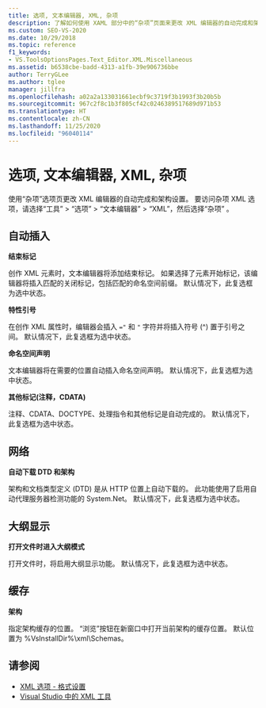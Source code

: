 ```yaml
---
title: 选项, 文本编辑器, XML, 杂项
description: 了解如何使用 XAML 部分中的“杂项”页面来更改 XML 编辑器的自动完成和架构设置。
ms.custom: SEO-VS-2020
ms.date: 10/29/2018
ms.topic: reference
f1_keywords:
- VS.ToolsOptionsPages.Text_Editor.XML.Miscellaneous
ms.assetid: b6538cbe-badd-4313-a1fb-39e906736bbe
author: TerryGLee
ms.author: tglee
manager: jillfra
ms.openlocfilehash: a02a2a133031661ecbf9c3719f3b1993f3b20b5b
ms.sourcegitcommit: 967c2f8c1b3f805cf42c0246389517689d971b53
ms.translationtype: HT
ms.contentlocale: zh-CN
ms.lasthandoff: 11/25/2020
ms.locfileid: "96040114"
---
```

# <a name="options-text-editor-xml-miscellaneous"></a>选项, 文本编辑器, XML, 杂项

使用“杂项”选项页更改 XML 编辑器的自动完成和架构设置。 要访问杂项 XML 选项，请选择“工具” > “选项” > “文本编辑器” > “XML”，然后选择“杂项”    。

## <a name="auto-insert"></a>自动插入

**结束标记**

创作 XML 元素时，文本编辑器将添加结束标记。 如果选择了元素开始标记，该编辑器将插入匹配的关闭标记，包括匹配的命名空间前缀。 默认情况下，此复选框为选中状态。

**特性引号**

在创作 XML 属性时，编辑器会插入 `="` 和 `"` 字符并将插入符号 (^) 置于引号之间。 默认情况下，此复选框为选中状态。

**命名空间声明**

文本编辑器将在需要的位置自动插入命名空间声明。 默认情况下，此复选框为选中状态。

**其他标记(注释，CDATA)**

注释、CDATA、DOCTYPE、处理指令和其他标记是自动完成的。 默认情况下，此复选框为选中状态。

## <a name="network"></a>网络

**自动下载 DTD 和架构**

架构和文档类型定义 (DTD) 是从 HTTP 位置上自动下载的。 此功能使用了启用自动代理服务器检测功能的 System.Net。 默认情况下，此复选框为选中状态。

## <a name="outlining"></a>大纲显示

**打开文件时进入大纲模式**

打开文件时，将启用大纲显示功能。 默认情况下，此复选框为选中状态。

## <a name="caching"></a>缓存

**架构**

指定架构缓存的位置。 “浏览”按钮在新窗口中打开当前架构的缓存位置。 默认位置为 %VsInstallDir%\xml\Schemas。

## <a name="see-also"></a>请参阅

- [XML 选项 - 格式设置](options-text-editor-xml-formatting.md)
- [Visual Studio 中的 XML 工具](../../xml-tools/xml-tools-in-visual-studio.md)
